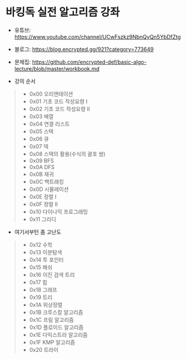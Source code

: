 # 바킹독 실전 알고리즘 강좌
- 유튜브: https://www.youtube.com/channel/UCwFszkz9NbnQyQn5YbDfZtg  
- 블로그: https://blog.encrypted.gg/921?category=773649
- 문제집: https://github.com/encrypted-def/basic-algo-lecture/blob/master/workbook.md

- 강의 순서
> - 0x00 오리엔테이션
> - 0x01 기초 코드 작성요령 Ⅰ 
> - 0x02 기초 코드 작성요령 Ⅱ
> - 0x03 배열
> - 0x04 연결 리스트
> - 0x05 스택
> - 0x06 큐
> - 0x07 덱
> - 0x08 스택의 활용(수식의 괄호 쌍)
> - 0x09 BFS
> - 0x0A DFS
> - 0x0B 재귀
> - 0x0C 백트래킹
> - 0x0D 시물레이션
> - 0x0E 정렬 Ⅰ
> - 0x0F 정렬 Ⅱ
> - 0x10 다이나믹 프로그래밍
> - 0x11 그리디  

- 여기서부턴 좀 고난도
> - 0x12 수학
> - 0x13 이분탐색
> - 0x14 투 포인터
> - 0x15 해쉬
> - 0x16 이진 검색 트리
> - 0x17 힙
> - 0x18 그래프
> - 0x19 트리
> - 0x1A 위상정렬
> - 0x1B 크루스칼 알고리즘
> - 0x1C 프림 알고리즘
> - 0x1D 플로이드 알고리즘
> - 0x1E 다익스트라 알고리즘  
> - 0x1F KMP 알고리즘
> - 0x20 트라이
